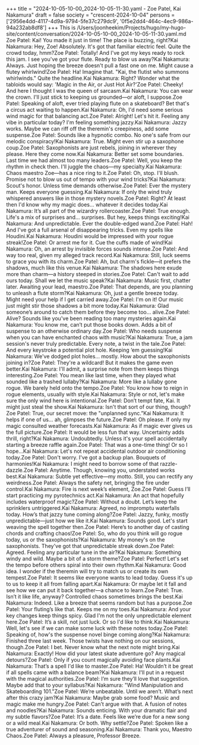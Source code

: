 +++
title = "2024-10-05-10-00_2024-10-05-11-30.yaml - Zoe Patel, Kai Nakamura"
draft = false
society = "crescent-2024-10-04"
persons = ['2956e4dd-4117-4d9a-9794-5fe37c279dc9', '0f5e2dd4-464c-4ec9-986a-94a232ab8df8']
+++
This is /Users/joonheekim/Projects/hugo/my-hugo-site/content/conversation/2024-10-05-10-00_2024-10-05-11-30.yaml.md
Zoe Patel: Kai! You made it just in time! The place is buzzing, right?Kai Nakamura: Hey, Zoe! Absolutely. It's got that familiar electric feel. Quite the crowd today, hmm?Zoe Patel: Totally! And I've got my keys ready to rock this jam. I see you've got your flute. Ready to blow us away?Kai Nakamura: Always. Just hoping the breeze doesn't pull a fast one on me. Might cause a flutey whirlwind!Zoe Patel: Ha! Imagine that. "Kai, the flutist who summons whirlwinds." Quite the headline.Kai Nakamura: Right? Wonder what the tabloids would say: 'Magic in the Air, or Just Hot Air?'Zoe Patel: Cheeky! And here I thought I was the queen of sarcasm.Kai Nakamura: You can wear the crown. I'll just stick to keeping us grounded—or aloft, I suppose.Zoe Patel: Speaking of aloft, ever tried playing flute on a skateboard? Bet that's a circus act waiting to happen.Kai Nakamura: Oh, I'd need some serious wind magic for that balancing act.Zoe Patel: Alright! Let's hit it. Feeling any vibe in particular today? I'm feeling something jazzy.Kai Nakamura: Jazzy works. Maybe we can riff off the theremin's creepiness, add some suspense.Zoe Patel: Sounds like a hypnotic combo. No one's safe from our melodic conspiracy!Kai Nakamura: True. Might even stir up a saxophone coup.Zoe Patel: Saxophonists are just rebels, joining in wherever they please. Here they come now.Kai Nakamura: Better set some boundaries. Last time we had almost too many leaders.Zoe Patel: Well, you keep the rhythm in check then. I'll juggle the chaos—my specialty.Kai Nakamura: Chaos maestro Zoe—has a nice ring to it.Zoe Patel: Oh, stop. I'll blush. Promise not to blow us out of tempo with your wind tricks?Kai Nakamura: Scout's honor. Unless time demands otherwise.Zoe Patel: Ever the mystery man. Keeps everyone guessing.Kai Nakamura: If only the wind truly whispered answers like in those mystery novels.Zoe Patel: Right? At least then I'd know why my magic does... whatever it decides today.Kai Nakamura: It’s all part of the wizardry rollercoaster.Zoe Patel: True enough. Life's a mix of surprises and... surprises. But hey, keeps things exciting!Kai Nakamura: And unpredictable. Ever the double-edged wand.Zoe Patel: Hah! And I've got a full arsenal of disappearing tricks. Even my spells like Houdini.Kai Nakamura: Houdini would be impressed with your rogue streak!Zoe Patel: Or arrest me for it. Cue the cuffs made of wind!Kai Nakamura: Oh, an arrest by invisible forces sounds intense.Zoe Patel: And way too real, given my alleged track record.Kai Nakamura: Still, luck seems to grace you with its charm.Zoe Patel: Ah, but charm's fickle—it prefers the shadows, much like this venue.Kai Nakamura: The shadows here exude more than charm—a history steeped in stories.Zoe Patel: Can't wait to add ours today. Shall we let the music speak?Kai Nakamura: Music first, chatter later. Awaiting your lead, maestro.Zoe Patel: That depends, are you planning to unleash a flute storm?Kai Nakamura: Oh, just a gentle breeze today. Might need your help if I get carried away.Zoe Patel: I'm on it! Our music just might stir those shadows a bit more today.Kai Nakamura: Glad someone’s around to catch them before they become too... alive.Zoe Patel: Alive? Sounds like you've been reading too many mysteries again.Kai Nakamura: You know me, can’t put those books down. Adds a bit of suspense to an otherwise ordinary day.Zoe Patel: Who needs suspense when you can have enchanted chaos with music?Kai Nakamura: True, a jam session's never truly predictable. Every note, a twist in the tale.Zoe Patel: And every keystroke a potential plot hole. Keeping ‘em guessing!Kai Nakamura: We've dodged plot holes... mostly. How about the saxophonists joining in?Zoe Patel: They're a wildcard! But it makes the game even better.Kai Nakamura: I'll admit, a surprise note from them keeps things interesting.Zoe Patel: You mean like last time, when they played what sounded like a trashed lullaby?Kai Nakamura: More like a lullaby gone rogue. We barely held onto the tempo.Zoe Patel: You know how to reign in rogue elements, usually with style.Kai Nakamura: Style or not, let's make sure the only wind here is intentional.Zoe Patel: Don’t tempt fate, Kai. It might just steal the show.Kai Nakamura: Isn't that sort of our thing, though?Zoe Patel: True, our secret move: the "unplanned sync.”Kai Nakamura: It helps if one of us... ah, glimpses the future.Zoe Patel: Oh please. If only my magic consulted weather forecasts.Kai Nakamura: As if magic ever gives us the full picture.Zoe Patel: It would be less fun that way. Uncertainty adds thrill, right?Kai Nakamura: Undoubtedly. Unless it's your spell accidentally starting a breeze raffle again.Zoe Patel: That was a one-time thing! Or so I hope...Kai Nakamura: Let's not repeat accidental outdoor air conditioning today.Zoe Patel: Don't worry. I've got a backup plan. Bouquets of harmonies!Kai Nakamura: I might need to borrow some of that razzle-dazzle.Zoe Patel: Anytime. Though, knowing you, understated works best.Kai Nakamura: Subtle yet effective—my motto. Still, you can rectify any weirdness.Zoe Patel: Always the safety net, bringing the fire under control.Kai Nakamura: Fire is next week’s element, Zoe.Zoe Patel: Guess I’ll start practicing my pyrotechnics act.Kai Nakamura: An act that hopefully includes waterproof magic?Zoe Patel: Without a doubt. Let’s keep the sprinklers untriggered.Kai Nakamura: Agreed, no impromptu waterfalls today. How’s that jazzy tune coming along?Zoe Patel: Jazzy, funky, mostly unpredictable—just how we like it.Kai Nakamura: Sounds good. Let's start weaving the spell together then.Zoe Patel: Here’s to another day of casting chords and crafting chaos!Zoe Patel: So, who do you think will go rogue today, us or the saxophonists?Kai Nakamura: My money's on the saxophonists. They've got that unpredictable streak down.Zoe Patel: Agreed. Feeling any particular tune in the air?Kai Nakamura: Something windy and wild. Maybe a bit of a storm theme?Zoe Patel: Perfect! Let's set the tempo before others spiral into their own rhythm.Kai Nakamura: Good idea. I wonder if the theremin will try to match us or create its own tempest.Zoe Patel: It seems like everyone wants to lead today. Guess it's up to us to keep it all from falling apart.Kai Nakamura: Or maybe let it fall and see how we can put it back together—a chance to learn.Zoe Patel: True. Isn’t it like life, anyway? Controlled chaos sometimes brings the best.Kai Nakamura: Indeed. Like a breeze that seems random but has a purpose.Zoe Patel: Your fluting’s like that. Keeps me on my toes.Kai Nakamura: And your key changes keep things spicy. Glad I'm not the only unpredictable element here.Zoe Patel: It’s a skill, not just luck. Or so I'd like to think.Kai Nakamura: Well, let's see if we can make some luck with these notes today.Zoe Patel: Speaking of, how's the suspense novel binge coming along?Kai Nakamura: Finished three last week. Those twists have nothing on our sessions, though.Zoe Patel: I bet. Never know what the next note might bring.Kai Nakamura: Exactly! How did your latest skate adventure go? Any magical detours?Zoe Patel: Only if you count magically avoiding face plants.Kai Nakamura: That’s a spell I'd like to master.Zoe Patel: Ha! Wouldn’t it be great if all spells came with a balance beam?Kai Nakamura: I'll put in a request with the magical authorities.Zoe Patel: I’m sure they’ll love that suggestion. Maybe add that to your syllabus?Kai Nakamura: "Wind Manipulation and Skateboarding 101."Zoe Patel: We’re unbeatable. Until we aren’t. What’s next after this crazy jam?Kai Nakamura: Maybe grab some food? Music and magic make me hungry.Zoe Patel: Can’t argue with that. A fusion of notes and noodles?Kai Nakamura: Sounds enticing. With your dramatic flair and my subtle flavors?Zoe Patel: It’s a date. Feels like we’re due for a new song or a wild meal.Kai Nakamura: Or both. Why settle?Zoe Patel: Spoken like a true adventurer of sound and seasoning.Kai Nakamura: Thank you, Maestro Chaos.Zoe Patel: Always a pleasure, Professor Breeze.